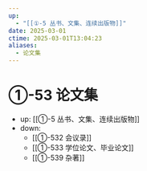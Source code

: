 ```yaml
---
up:
  - "[[①-5 丛书、文集、连续出版物]]"
date: 2025-03-01
ctime: 2025-03-01T13:04:23
aliases:
  - 论文集
---
```


# ①-53 论文集

- up: [[①-5 丛书、文集、连续出版物]]
- down:	
	- [[①-532 会议录]]
	- [[①-533 学位论文、毕业论文]]
	- [[①-539 杂著]]
	
